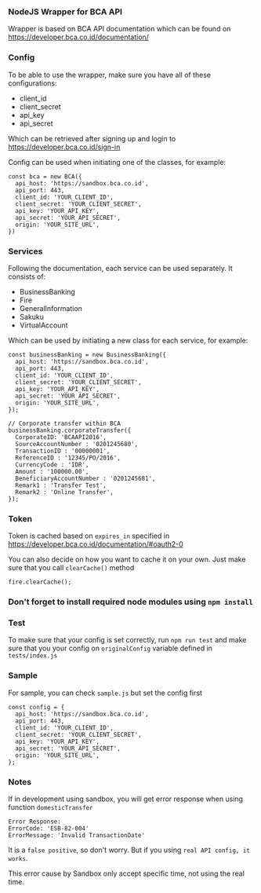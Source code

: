 ### NodeJS Wrapper for BCA API
Wrapper is based on BCA API documentation which can be found on https://developer.bca.co.id/documentation/

### Config
To be able to use the wrapper, make sure you have all of these configurations:
- client_id
- client_secret
- api_key
- api_secret

Which can be retrieved after signing up and login to https://developer.bca.co.id/sign-in

Config can be used when initiating one of the classes, for example:
```
const bca = new BCA({
  api_host: 'https://sandbox.bca.co.id',
  api_port: 443,
  client_id: 'YOUR_CLIENT_ID',
  client_secret: 'YOUR_CLIENT_SECRET',
  api_key: 'YOUR_API_KEY',
  api_secret: 'YOUR_API_SECRET',
  origin: 'YOUR_SITE_URL',
})
```

### Services
Following the documentation, each service can be used separately. It consists of:
- BusinessBanking
- Fire
- GeneralInformation
- Sakuku
- VirtualAccount

Which can be used by initiating a new class for each service, for example:
```
const businessBanking = new BusinessBanking({
  api_host: 'https://sandbox.bca.co.id',
  api_port: 443,
  client_id: 'YOUR_CLIENT_ID',
  client_secret: 'YOUR_CLIENT_SECRET',
  api_key: 'YOUR_API_KEY',
  api_secret: 'YOUR_API_SECRET',
  origin: 'YOUR_SITE_URL',
});

// Corporate transfer within BCA
businessBanking.corporateTransfer({
  CorporateID: 'BCAAPI2016',
  SourceAccountNumber : '0201245680',
  TransactionID : '00000001',
  ReferenceID : '12345/PO/2016',
  CurrencyCode : 'IDR',
  Amount : '100000.00',
  BeneficiaryAccountNumber : '0201245681',
  Remark1 : 'Transfer Test',
  Remark2 : 'Online Transfer',
});
```

### Token
Token is cached based on `expires_in` specified in https://developer.bca.co.id/documentation/#oauth2-0

You can also decide on how you want to cache it on your own. Just make sure that you call `clearCache()` method

```
fire.clearCache();
```

### Don't forget to install required node modules using `npm install`

### Test
To make sure that your config is set correctly, run `npm run test` and make sure that you your config on `originalConfig` variable defined in `tests/index.js`

### Sample
For sample, you can check `sample.js` but set the config first
```
const config = {
  api_host: 'https://sandbox.bca.co.id',
  api_port: 443,
  client_id: 'YOUR_CLIENT_ID',
  client_secret: 'YOUR_CLIENT_SECRET',
  api_key: 'YOUR_API_KEY',
  api_secret: 'YOUR_API_SECRET',
  origin: 'YOUR_SITE_URL',
};
```

### Notes
If in development using sandbox, you will get error response when using function `domesticTransfer`

```
Error Response:
ErrorCode: 'ESB-82-004'
ErrorMessage: 'Invalid TransactionDate'
```

It is a `false positive`, so don't worry. But if you using `real API config, it works`.

This error cause by Sandbox only accept specific time, not using the real time.
